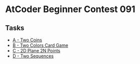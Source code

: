 # AtCoder Beginner Contest 091
## Tasks
- [A - Two Coins](https://beta.atcoder.jp/contests/abc091/tasks/abc091_a)
- [B - Two Colors Card Game](https://beta.atcoder.jp/contests/abc091/tasks/abc091_b)
- [C - 2D Plane 2N Points](https://beta.atcoder.jp/contests/abc091/tasks/arc092_a)
- [D - Two Sequences](https://beta.atcoder.jp/contests/abc091/tasks/arc092_b)

